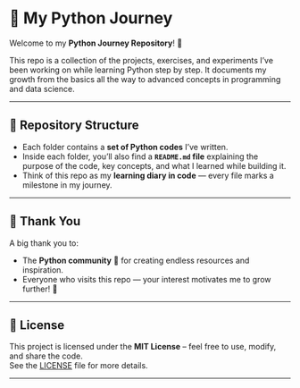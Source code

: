 # 🐍 My Python Journey  

Welcome to my **Python Journey Repository**! 🚀  

This repo is a collection of the projects, exercises, and experiments I’ve been working on while learning Python step by step. It documents my growth from the basics all the way to advanced concepts in programming and data science.  

---

## 📂 Repository Structure  

- Each folder contains a **set of Python codes** I’ve written.  
- Inside each folder, you’ll also find a **`README.md` file** explaining the purpose of the code, key concepts, and what I learned while building it.  
- Think of this repo as my **learning diary in code** — every file marks a milestone in my journey.  

---

## 🙏 Thank You  

A big thank you to:  
- The **Python community** 🐍 for creating endless resources and inspiration.    
- Everyone who visits this repo — your interest motivates me to grow further! 🚀  

---

## 📜 License  

This project is licensed under the **MIT License** – feel free to use, modify, and share the code.  
See the [LICENSE](LICENSE) file for more details.  

---

